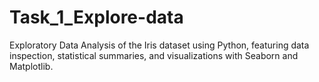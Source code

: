 # Task_1_Explore-data
Exploratory Data Analysis of the Iris dataset using Python, featuring data inspection, statistical summaries, and visualizations with Seaborn and Matplotlib.
